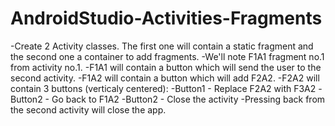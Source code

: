 # AndroidStudio-Activities-Fragments
-Create 2 Activity classes. The first one will contain a static fragment and the second one a container to add fragments.
-We'll note F1A1 fragment no.1 from activity no.1.
-F1A1 will contain a button which will send the user to the second activity.
-F1A2 will contain a button which will add F2A2.
-F2A2 will contain 3 buttons (verticaly centered):
     -Button1 - Replace F2A2 with F3A2
     -Button2 - Go back to F1A2
     -Button2 - Close the activity
-Pressing back from the second activity will close the app.     
